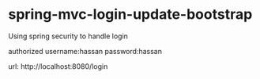 # spring-mvc-login-update-bootstrap
Using spring security to handle login 

authorized username:hassan
           password:hassan
           
url: http://localhost:8080/login
           
